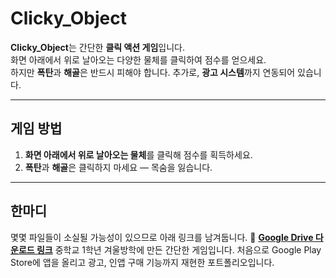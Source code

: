 # Clicky_Object

**Clicky_Object**는 간단한 **클릭 액션 게임**입니다.  
화면 아래에서 위로 날아오는 다양한 물체를 클릭하여 점수를 얻으세요.  
하지만 **폭탄**과 **해골**은 반드시 피해야 합니다.
추가로, **광고 시스템**까지 연동되어 있습니다.

---

## 게임 방법
1. **화면 아래에서 위로 날아오는 물체**를 클릭해 점수를 획득하세요.
2. **폭탄**과 **해골**은 클릭하지 마세요 — 목숨을 잃습니다.

---

## 한마디
몇몇 파일들이 소실될 가능성이 있으므로 아래 링크를 남겨둡니다.
🔗 **[Google Drive 다운로드 링크](https://drive.google.com/drive/folders/1raBnRRiX_DzVHvg8wu3YG8_Ie6KUIqVi?usp=sharing)**
중학교 1학년 겨울방학에 만든 간단한 게임입니다. 처음으로 Google Play Store에 앱을 올리고 광고, 인앱 구매 기능까지 재현한 포트폴리오입니다.
